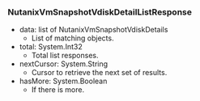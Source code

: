 ### NutanixVmSnapshotVdiskDetailListResponse


- data: list of NutanixVmSnapshotVdiskDetails
  - List of matching objects.
- total: System.Int32
  - Total list responses.
- nextCursor: System.String
  - Cursor to retrieve the next set of results.
- hasMore: System.Boolean
  - If there is more.
